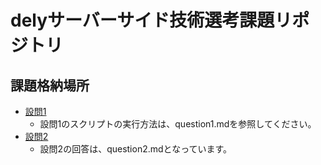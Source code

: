 # delyサーバーサイド技術選考課題リポジトリ
## 課題格納場所
- [設問1](./question1/question1.md)
    - 設問1のスクリプトの実行方法は、question1.mdを参照してください。
- [設問2](./question2/question2.md)
    - 設問2の回答は、question2.mdとなっています。